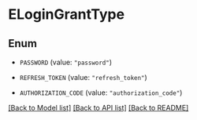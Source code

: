 # ELoginGrantType

## Enum


* `PASSWORD` (value: `"password"`)

* `REFRESH_TOKEN` (value: `"refresh_token"`)

* `AUTHORIZATION_CODE` (value: `"authorization_code"`)


[[Back to Model list]](../README.md#documentation-for-models) [[Back to API list]](../README.md#documentation-for-api-endpoints) [[Back to README]](../README.md)



